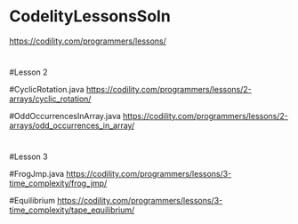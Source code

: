 # CodelityLessonsSoln
https://codility.com/programmers/lessons/

#
#Lesson 2

#CyclicRotation.java
https://codility.com/programmers/lessons/2-arrays/cyclic_rotation/

#OddOccurrencesInArray.java
https://codility.com/programmers/lessons/2-arrays/odd_occurrences_in_array/

#
#Lesson 3

#FrogJmp.java
https://codility.com/programmers/lessons/3-time_complexity/frog_jmp/

#Equilibrium
https://codility.com/programmers/lessons/3-time_complexity/tape_equilibrium/

